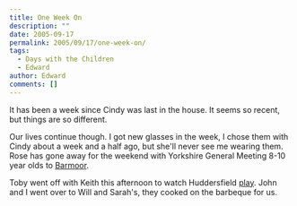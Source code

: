 ```yaml
---
title: One Week On
description: ""
date: 2005-09-17
permalink: 2005/09/17/one-week-on/
tags:
  - Days with the Children
  - Edward
author: Edward
comments: []
---
```


It has been a week since Cindy was last in the house. It seems so
recent, but things are so different.

Our lives continue though. I got new glasses in the week, I chose them
with Cindy about a week and a half ago, but she\'ll never see me wearing
them. Rose has gone away for the weekend with Yorkshire General Meeting
8-10 year olds to [Barmoor][1].

Toby went off with Keith this afternoon to watch Huddersfield [play][2].
John and I went over to Will and Sarah\'s, they cooked on the barbeque
for us.



[1]: https://www.barmoor.org.uk/
[2]: https://news.bbc.co.uk/sport1/hi/football/eng_div_2/4232488.stm
